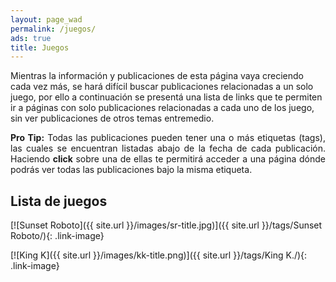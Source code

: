 ```yaml
---
layout: page_wad
permalink: /juegos/
ads: true
title: Juegos
---
```


Mientras la información y publicaciones de esta página vaya creciendo cada vez más,
se hará difícil buscar publicaciones relacionadas a un solo juego, por ello a continuación 
se presentá una lista de links que te permiten ir a páginas con solo publicaciones relacionadas
a cada uno de los juego, sin ver publicaciones de otros temas entremedio.

<p class="notice-info" align="justify"><strong>Pro Tip:</strong> Todas las 
publicaciones pueden tener una o más etiquetas (tags), las cuales se encuentran 
listadas abajo de la fecha de cada publicación. Haciendo <strong>click</strong> sobre una de ellas te permitirá acceder a una 
página dónde podrás ver todas las publicaciones bajo la misma etiqueta.</p>

<h2 class="ribbon">Lista de juegos</h2>

[![Sunset Roboto]({{ site.url }}/images/sr-title.jpg)]({{ site.url }}/tags/Sunset Roboto/){: .link-image}

[![King K]({{ site.url }}/images/kk-title.png)]({{ site.url }}/tags/King K./){: .link-image}
